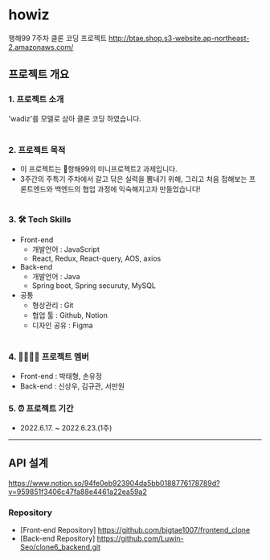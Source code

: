 # howiz
행해99 7주차 클론 코딩 프로젝트
http://btae.shop.s3-website.ap-northeast-2.amazonaws.com/

## 프로젝트 개요

### 1. 프로젝트 소개
'wadiz'를 모델로 삼아 클론 코딩 하였습니다.
<br><br>

### 2. 프로젝트 목적
- 이 프로젝트는 🌊항해99의 미니프로젝트2 과제입니다.
- 3주간의 주특기 주차에서 갈고 닦은 실력을 뽐내기 위해, 그리고 처음 접해보는 프론트엔드와 백엔드의 협업 과정에 익숙해지고자 만들었습니다!
<br><br>

### 3. 🛠 Tech Skills
- Front-end
    - 개발언어 : JavaScript
    - React, Redux, React-query, AOS, axios
- Back-end
    - 개발언어 : Java
    - Spring boot, Spring securuty, MySQL
- 공통
    - 형상관리 : Git
    - 협업 툴 : Github, Notion
    - 디자인 공유 : Figma
<br><br>

### 4. 👨‍👩‍👧‍👧 프로젝트 멤버
- Front-end : 박태형, 손유정
- Back-end : 신상우, 김규관, 서만원

### 5. ⏰ 프로젝트 기간
- 2022.6.17. ~ 2022.6.23.(1주)

----

## API 설계
https://www.notion.so/94fe0eb923904da5bb0188776178789d?v=959851f3406c47fa88e4461a22ea59a2

### Repository
- [Front-end Repository] https://github.com/bigtae1007/frontend_clone
- [Back-end Repository] https://github.com/Luwin-Seo/clone6_backend.git
